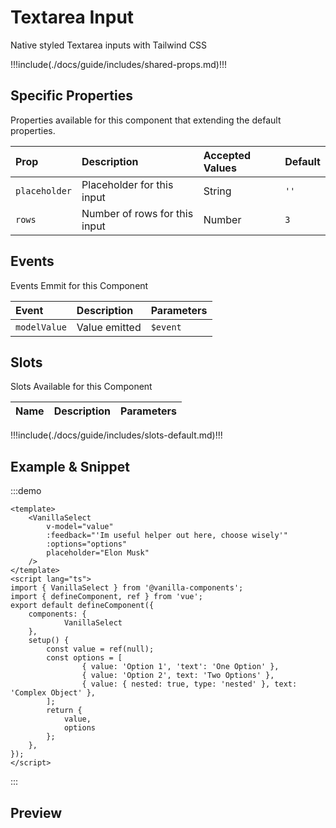 # Textarea Input

Native styled Textarea inputs with Tailwind CSS

!!!include(./docs/guide/includes/shared-props.md)!!!

## Specific Properties

Properties available for this component that extending the default properties.

| Prop          | Description                   | Accepted Values | Default |
|:--------------|:------------------------------|:----------------|:--------|
| `placeholder` | Placeholder for this input    | String          | `''`    |
| `rows`        | Number of rows for this input | Number          | `3`     |

## Events

Events Emmit for this Component

| Event        | Description   | Parameters |
|:-------------|:--------------|:-----------|
| `modelValue` | Value emitted | `$event`   |

## Slots

Slots Available for this Component

| Name | Description | Parameters |
|:-----|:------------|:-----------|
!!!include(./docs/guide/includes/slots-default.md)!!!

## Example & Snippet
:::demo
```vue
<template>
    <VanillaSelect 
        v-model="value"
        :feedback="'Im useful helper out here, choose wisely'"
        :options="options"
        placeholder="Elon Musk"
    />
</template>
<script lang="ts">
import { VanillaSelect } from '@vanilla-components';
import { defineComponent, ref } from 'vue';
export default defineComponent({
    components: {
		    VanillaSelect
    },
    setup() {
        const value = ref(null);
        const options = [
                { value: 'Option 1', 'text': 'One Option' },
                { value: 'Option 2', text: 'Two Options' },
                { value: { nested: true, type: 'nested' }, text: 'Complex Object' },
        ];
        return {
            value,
            options
        };
    },
});
</script>
```
:::

## Preview
<wrapper src="components/Select/demo" />
